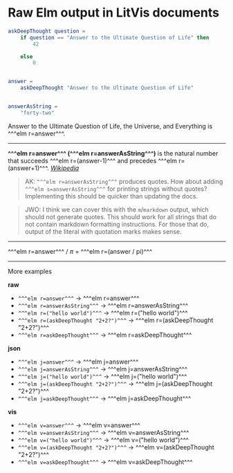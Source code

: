 # Raw Elm output in LitVis documents

```elm {l}
askDeepThought question =
    if question == "Answer to the Ultimate Question of Life" then
        42

    else
        0


answer =
    askDeepThought "Answer to the Ultimate Question of Life"


answerAsString =
    "forty-two"
```

Answer to the Ultimate Question of Life, the Universe, and Everything is ^^^elm r=answer^^^.

---

**^^^elm r=answer^^^ (^^^elm r=answerAsString^^^)** is the natural number that succeeds ^^^elm r=(answer-1)^^^ and precedes ^^^elm r=(answer+1)^^^. _[Wikipedia]_

> AK: `^^^elm r=answerAsString^^^` produces quotes. How about adding `^^^elm s=answerAsString^^^` for printing strings without quotes? Implementing this should be quicker than updating the docs.

> JWO: I think we can cover this with the `m`/`markdown` output, which should not generate quotes. This should work for all strings that do not contain markdown formatting instructions. For those that do, output of the literal with quotation marks makes sense.

---

^^^elm r=answer^^^ / $\pi$ = ^^^elm r=(answer / pi)^^^

---

More examples

**raw**

- `^^^elm r=answer^^^` → ^^^elm r=answer^^^
- `^^^elm r=answerAsString^^^` → ^^^elm r=answerAsString^^^
- `^^^elm r=("hello world")^^^` → ^^^elm r=("hello world")^^^
- `^^^elm r=(askDeepThought "2+2?")^^^` → ^^^elm r=(askDeepThought "2+2?")^^^
- `^^^elm r=askDeepThought^^^` → ^^^elm r=askDeepThought^^^

**json**

- `^^^elm j=answer^^^` → ^^^elm j=answer^^^
- `^^^elm j=answerAsString^^^` → ^^^elm j=answerAsString^^^
- `^^^elm j=("hello world")^^^` → ^^^elm j=("hello world")^^^
- `^^^elm j=(askDeepThought "2+2?")^^^` → ^^^elm j=(askDeepThought "2+2?")^^^
- `^^^elm j=askDeepThought^^^` → ^^^elm j=askDeepThought^^^

**vis**

- `^^^elm v=answer^^^` → ^^^elm v=answer^^^
- `^^^elm v=answerAsString^^^` → ^^^elm v=answerAsString^^^
- `^^^elm v=("hello world")^^^` → ^^^elm v=("hello world")^^^
- `^^^elm v=(askDeepThought "2+2?")^^^` → ^^^elm v=(askDeepThought "2+2?")^^^
- `^^^elm v=askDeepThought^^^` → ^^^elm v=askDeepThought^^^

[wikipedia]: https://en.wikipedia.org/wiki/42_(number)
